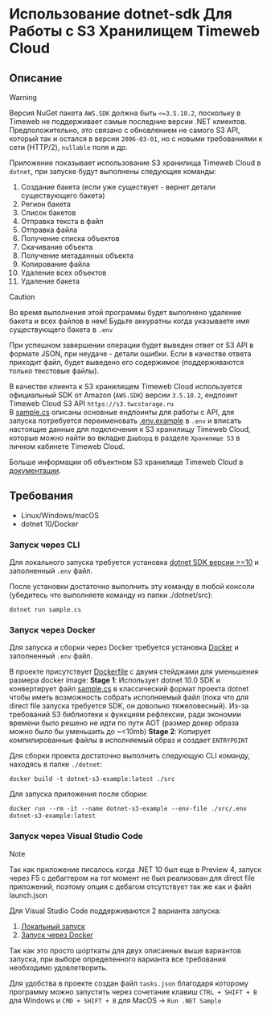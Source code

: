 # Использование dotnet-sdk Для Работы с S3 Хранилищем Timeweb Cloud
## Описание
> [!WARNING]
> Версия NuGet пакета `AWS.SDK` должна быть `<=3.5.10.2`, поскольку в Timeweb не поддерживает самые последние версии .NET клиентов. Предположительно, это связано с обновлением не самого S3 API, который так и остался в версии `2006-03-01`, но с новыми требованиями к сети (HTTP/2), `nullable` поля и др. 

Приложение показывает использование S3 хранилища Timeweb Cloud в `dotnet`, при запуске будут выполнены следующие команды:
1. Создание бакета (если уже существует - вернет детали существующего бакета)
1. Регион бакета
1. Список бакетов
1. Отправка текста в файл
1. Отправка файла
1. Получение списка объектов
1. Скачивание объекта
1. Получение метаданных объекта
1. Копирование файла
1. Удаление всех объектов
1. Удаление бакета

> [!CAUTION]
> Во время выполнения этой программы будет выполнено удаление бакета и всех файлов в нем! Будьте аккуратны когда указываете имя существующего бакета в `.env`

При успешном завершении операции будет выведен ответ от S3 API в формате JSON, при неудаче - детали ошибки. Если в качестве ответа приходит файл, будет выведено его содержимое (поддерживаются только текстовые файлы).

В качестве клиента к S3 хранилищем Timeweb Cloud используется официальный SDK от Amazon (`AWS.SDK`) версии `3.5.10.2`, ендпоинт Timeweb Cloud S3 API  `https://s3.twcstorage.ru`  
В [sample.cs](./src/sample.cs) описаны основные ендпоинты для работы с API, для запуска потребуется переименовать [.env.example](./src/.env.example) в `.env` и вписать настоящие данные для подключения к S3 хранилищу Timeweb Cloud, которые можно найти во вкладке `Дашборд` в разделе `Хранилище S3` в личном кабинете Timeweb Cloud.

Больше информации об объектном S3 хранилище Timeweb Cloud в [документации](https://timeweb.cloud/docs/s3-storage).

## Требования
- Linux/Windows/macOS
- dotnet 10/Docker
### Запуск через CLI
Для локального запуска требуется установка [dotnet SDK версии >=10](https://dotnet.microsoft.com/en-us/download/dotnet/10.0) и заполненный `.env` файл.

После установки достаточно выполнить эту команду в любой консоли (убедитесь что выполняете команду из папки ./dotnet/src):
```shell
dotnet run sample.cs
```

### Запуск через Docker
Для запуска и сборки через Docker требуется установка [Docker](https://www.docker.com/) и заполненный `.env` файл.

В проекте присутствует [Dockerfile](./Dockerfile) с двумя стейджами для уменьшения размера docker image:
**Stage 1**: Использует dotnet 10.0 SDK и конвертирует файл [sample.cs](./src/sample.cs) в классический формат проекта dotnet чтобы иметь возможность собрать исполняемый файл (пока что для direct file запуска требуется SDK, он довольно тяжеловесный). Из-за требований S3 библиотеки к функциям рефлексии, ради экономии времени было решено не идти по пути AOT (размер докер образа можно было бы уменьшить до ~<10mb)
**Stage 2**: Копирует компилированные файлы в исполняемый образ и создает `ENTRYPOINT`

Для сборки проекта достаточно выполнить следующую CLI команду, находясь в папке `./dotnet`:
```shell
docker build -t dotnet-s3-example:latest ./src
```

Для запуска приложения после сборки:
```shell
docker run --rm -it --name dotnet-s3-example --env-file ./src/.env dotnet-s3-example:latest
```

### Запуск через Visual Studio Code
> [!NOTE]
> Так как приложение писалось когда .NET 10 был еще в Preview 4, запуск через F5 с дебаггером на тот момент не был реализован для direct file приложений, поэтому опция с дебагом отсутствует так же как и файл launch.json

Для Visual Studio Code поддерживаются 2 варианта запуска:
1. [Локальный запуск](#запуск-через-cli)
2. [Запуск через Docker](#запуск-через-docker)

Так как это просто шорткаты для двух описанных выше вариантов запуска, при выборе определенного варианта все требования необходимо удовлетворить.

Для удобства в проекте создан файл `tasks.json` благодаря которому программу можно запустить через сочетание клавиш `CTRL + SHIFT + B` для Windows и `CMD + SHIFT + B` для MacOS -> `Run .NET Sample`